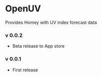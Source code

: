 # OpenUV

Provides Homey with UV index forecast data

### v 0.0.2
* Beta release to App store
### v 0.0.1
* First release
